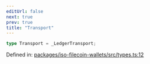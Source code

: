 ```yaml
---
editUrl: false
next: true
prev: true
title: "Transport"
---
```


```ts
type Transport = _LedgerTransport;
```

Defined in: [packages/iso-filecoin-wallets/src/types.ts:12](https://github.com/hugomrdias/filecoin/blob/main/packages/iso-filecoin-wallets/src/types.ts#L12)
